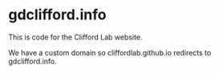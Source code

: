 # gdclifford.info

This is code for the Clifford Lab website.

We have a custom domain so cliffordlab.github.io redirects to gdclifford.info.


